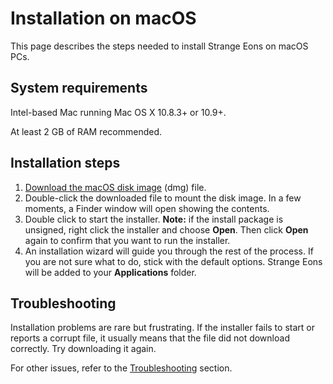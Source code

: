 # Installation on macOS

This page describes the steps needed to install Strange Eons on macOS PCs.

## System requirements

Intel-based Mac running Mac OS X 10.8.3+ or 10.9+.

At least 2 GB of RAM recommended.

## Installation steps

1. [Download the macOS disk image](http://cgjennings.ca/eons/download/update.html?platform=osx) (dmg) file.
2. Double-click the downloaded file to mount the disk image. In a few moments, a Finder window will open showing the contents.
3. Double click to start the installer.
   **Note:** if the install package is unsigned, right click the installer and choose **Open**. Then click **Open** again to confirm that you want to run the installer.
4. An installation wizard will guide you through the rest of the process. If you are not sure what to do, stick with the default options. Strange Eons will be added to your **Applications** folder.

## Troubleshooting

Installation problems are rare but frustrating. If the installer fails to start or reports a corrupt file, it usually means that the file did not download correctly. Try downloading it again.

For other issues, refer to the [Troubleshooting](um-troubleshooting.md) section.